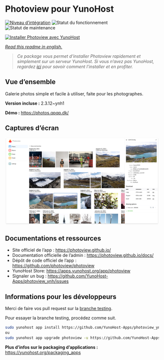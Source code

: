 <!--
N.B.: This README was automatically generated by https://github.com/YunoHost/apps/tree/master/tools/README-generator
It shall NOT be edited by hand.
-->

# Photoview pour YunoHost

[![Niveau d’intégration](https://dash.yunohost.org/integration/photoview.svg)](https://dash.yunohost.org/appci/app/photoview) ![Statut du fonctionnement](https://ci-apps.yunohost.org/ci/badges/photoview.status.svg) ![Statut de maintenance](https://ci-apps.yunohost.org/ci/badges/photoview.maintain.svg)

[![Installer Photoview avec YunoHost](https://install-app.yunohost.org/install-with-yunohost.svg)](https://install-app.yunohost.org/?app=photoview)

*[Read this readme in english.](./README.md)*

> *Ce package vous permet d’installer Photoview rapidement et simplement sur un serveur YunoHost.
Si vous n’avez pas YunoHost, regardez [ici](https://yunohost.org/#/install) pour savoir comment l’installer et en profiter.*

## Vue d’ensemble

Galerie photos simple et facile à utiliser, faite pour les photographes.


**Version incluse :** 2.3.12~ynh1

**Démo :** https://photos.qpqp.dk/

## Captures d’écran

![Capture d’écran de Photoview](./doc/screenshots/screenshot1.png)

## Documentations et ressources

* Site officiel de l’app : <https://photoview.github.io/>
* Documentation officielle de l’admin : <https://photoview.github.io/docs/>
* Dépôt de code officiel de l’app : <https://github.com/photoview/photoview>
* YunoHost Store: <https://apps.yunohost.org/app/photoview>
* Signaler un bug : <https://github.com/YunoHost-Apps/photoview_ynh/issues>

## Informations pour les développeurs

Merci de faire vos pull request sur la [branche testing](https://github.com/YunoHost-Apps/photoview_ynh/tree/testing).

Pour essayer la branche testing, procédez comme suit.

``` bash
sudo yunohost app install https://github.com/YunoHost-Apps/photoview_ynh/tree/testing --debug
ou
sudo yunohost app upgrade photoview -u https://github.com/YunoHost-Apps/photoview_ynh/tree/testing --debug
```

**Plus d’infos sur le packaging d’applications :** <https://yunohost.org/packaging_apps>